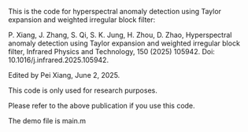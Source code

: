 This is the code for hyperspectral anomaly detection using Taylor expansion and weighted irregular block filter:

P. Xiang, J. Zhang, S. Qi, S. K. Jung, H. Zhou, D. Zhao, Hyperspectral anomaly detection using Taylor expansion and weighted irregular block filter, Infrared Physics and Technology, 150 (2025) 105942. Doi: 10.1016/j.infrared.2025.105942.

Edited by Pei Xiang, June 2, 2025.

This code is only used for research purposes.

Please refer to the above publication if you use this code.

The demo file is main.m

